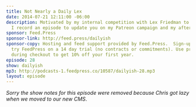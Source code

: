```yaml
---
title: Not Nearly a Daily Lex
date: 2014-07-21 12:11:00 -06:00
description: Motivated by my internal competition with Lex Friedman to be more daily,
  I record an episode to update you on my Patreon campaign and my afternoon plans.
sponsor: Feed.Press
sponsor-link: http://feed.press/dailyish
sponsor-copy: Hosting and feed support provided by Feed.Press.  Sign-up today and
  try FeedPress on a 14 day trial (no contracts or commitments). Use promo code "dailyish"
  during checkout to get 10% off your first year.
episode: 28
show: dailyish
mp3: http://podcasts-1.feedpress.co/10587/dailyish-28.mp3
layout: episode
---
```


<em>Sorry the show notes for this episode were removed because Chris got lazy when we moved to our new CMS</em>.
